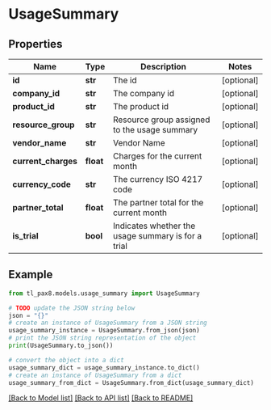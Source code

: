 # UsageSummary


## Properties

Name | Type | Description | Notes
------------ | ------------- | ------------- | -------------
**id** | **str** | The id | [optional] 
**company_id** | **str** | The company id | [optional] 
**product_id** | **str** | The product id | [optional] 
**resource_group** | **str** | Resource group assigned to the usage summary | [optional] 
**vendor_name** | **str** | Vendor Name | [optional] 
**current_charges** | **float** | Charges for the current month | [optional] 
**currency_code** | **str** | The currency ISO 4217 code | [optional] 
**partner_total** | **float** | The partner total for the current month | [optional] 
**is_trial** | **bool** | Indicates whether the usage summary is for a trial | [optional] 

## Example

```python
from tl_pax8.models.usage_summary import UsageSummary

# TODO update the JSON string below
json = "{}"
# create an instance of UsageSummary from a JSON string
usage_summary_instance = UsageSummary.from_json(json)
# print the JSON string representation of the object
print(UsageSummary.to_json())

# convert the object into a dict
usage_summary_dict = usage_summary_instance.to_dict()
# create an instance of UsageSummary from a dict
usage_summary_from_dict = UsageSummary.from_dict(usage_summary_dict)
```
[[Back to Model list]](../README.md#documentation-for-models) [[Back to API list]](../README.md#documentation-for-api-endpoints) [[Back to README]](../README.md)


